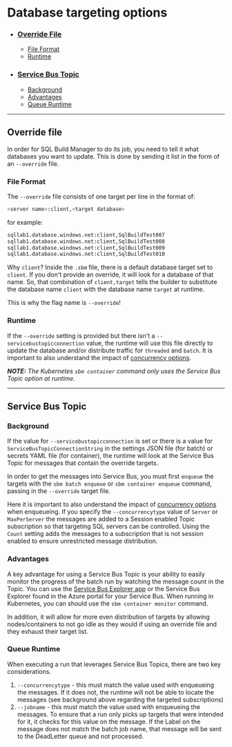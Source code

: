 # Database targeting options

- ### [Override File](#override-file)
  - [File Format](#file-format)
  - [Runtime](#runtime)
- ### [Service Bus Topic](#service-bus-topic)
  - [Background](#background)
  - [Advantages](#advantages)
  - [Queue Runtime](#queue-runtime)

----

## Override file

In order for SQL Build Manager to do its job, you need to tell it what databases you want to update. This is done by sending it list in the form of an `--override` file.

### File Format

The `--override` file consists of one target per line in the format of:

``` bash
<server name>:client,<target database>
```

for example:

``` bash
sqllab1.database.windows.net:client,SqlBuildTest007
sqllab1.database.windows.net:client,SqlBuildTest008
sqllab1.database.windows.net:client,SqlBuildTest009
sqllab1.database.windows.net:client,SqlBuildTest010
```

Why `client`?  Inside the `.sbm` file, there is a default database target set to `client`. If you don't provide an override, it will look for a database of that name. So, that combination of `client,target` tells the builder to substitute the database name `client` with the database name `target` at runtime.

 This is why the flag name is `--override`!

### Runtime

If the `--override` setting is provided but there isn't a `--servicebustopicconnection` value, the runtime will use this file directly to update the database and/or distribute traffic for `threaded` and `batch`. It is important to also understand the impact of [concurrency options](concurrency_options.md).

***NOTE:** The Kubernetes `sbm container` command only uses the Service Bus Topic option at runtime.* 

----

## Service Bus Topic

### Background

If the value for `--servicebustopicconnection` is set or there is a value for `ServiceBusTopicConnectionString` in the settings JSON file (for batch) or secrets YAML file (for container), the runtime will look at the Service Bus Topic for messages that contain the override targets.

In order to get the messages into Service Bus, you must first `enqueue` the targets with the `sbm batch enqueue`  or `sbm container enqueue` command, passing in the `--override` target file.

Here it is important to also understand the impact of [concurrency options](concurrency_options.md) when enqueueing. If you specify the `--concurrencytype` value of `Server` or `MaxPerServer` the messages are added to a Session enabled Topic subscription so that targeting SQL servers can be controlled. Using the `Count` setting adds the messages to a subscription that is not session enabled to ensure unrestricted message distribution.

### Advantages

A key advantage for using a Service Bus Topic is your ability to easily monitor the progress of the batch run by watching the message count in the Topic. You can use the [Service Bus Explorer app](https://github.com/paolosalvatori/ServiceBusExplorer) or the Service Bus Explorer found in the Azure portal for your Service Bus. When running in Kubernetes, you can should use the `sbm container monitor` command.

In addition, it will allow for more even distribution of targets by allowing nodes/containers to not go idle as they would if using an override file and they exhaust their target list.

### Queue Runtime

When executing a run that leverages Service Bus Topics, there are two key considerations.

1. `--concurrencytype` - this must match the value used with enqueueing the messages. If it does not, the runtime will not be able to locate the messages (see background above regarding the targeted subscriptions)
2. `--jobname` - this must match the value used with enqueueing the messages. To ensure that a run only picks up targets that were intended for it, it checks for this value on the message. If the Label on the message does not match the batch job name, that message will be sent to the DeadLetter queue and not processed.
